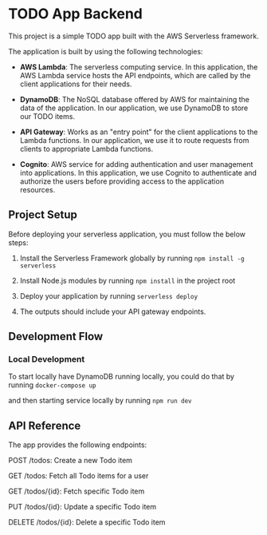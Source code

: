 # TODO App Backend

This project is a simple TODO app built with the AWS Serverless framework.

The application is built by using the following technologies:

- **AWS Lambda**: The serverless computing service. In this application, the AWS Lambda service hosts the API endpoints, which are called by the client applications for their needs.

- **DynamoDB**: The NoSQL database offered by AWS for maintaining the data of the application. In our application, we use DynamoDB to store our TODO items.

- **API Gateway**: Works as an "entry point" for the client applications to the Lambda functions. In our application, we use it to route requests from clients to appropriate Lambda functions.

- **Cognito**: AWS service for adding authentication and user management into applications. In this application, we use Cognito to authenticate and authorize the users before providing access to the application resources.

## Project Setup

Before deploying your serverless application, you must follow the below steps:

1. Install the Serverless Framework globally by running `npm install -g serverless`

2. Install Node.js modules by running `npm install` in the project root

3. Deploy your application by running `serverless deploy`

4. The outputs should include your API gateway endpoints.

## Development Flow

### Local Development
To start locally have DynamoDB running locally, you could do that by running `docker-compose up` 

and then starting service locally by running `npm run dev` 

## API Reference
The app provides the following endpoints:

POST /todos: Create a new Todo item

GET /todos: Fetch all Todo items for a user

GET /todos/{id}: Fetch specific Todo item

PUT /todos/{id}: Update a specific Todo item

DELETE /todos/{id}: Delete a specific Todo item